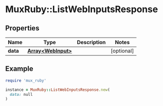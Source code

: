 # MuxRuby::ListWebInputsResponse

## Properties

| Name | Type | Description | Notes |
| ---- | ---- | ----------- | ----- |
| **data** | [**Array&lt;WebInput&gt;**](WebInput.md) |  | [optional] |

## Example

```ruby
require 'mux_ruby'

instance = MuxRuby::ListWebInputsResponse.new(
  data: null
)
```

